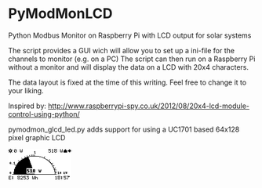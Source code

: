 # PyModMonLCD
Python Modbus Monitor on Raspberry Pi with LCD output for solar systems 

The script provides a GUI wich will allow you to set up a ini-file for the channels to monitor (e.g. on a PC)
The script can then run on a Raspberry Pi without a monitor and will display the data on a LCD with 20x4 characters.

The data layout is fixed at the time of this writing.
Feel free to change it to your liking.

Inspired by: http://www.raspberrypi-spy.co.uk/2012/08/20x4-lcd-module-control-using-python/

pymodmon_glcd_led.py adds support for using a UC1701 based 64x128 pixel graphic LCD

![GLCD Screenshot](./pymodmon_glcd.png?raw=true "GLCD Screenshot")

